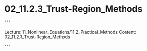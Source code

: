 # 02_11.2.3_Trust-Region_Methods

"""

Lecture: 11_Nonlinear_Equations/11.2_Practical_Methods
Content: 02_11.2.3_Trust-Region_Methods

"""

